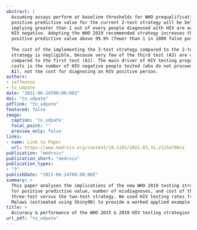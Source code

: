 ```yaml
---
abstract: |
  Assuming assays perform at baseline thresholds for WHO prequalification, the
  positive predictive value for the current 2-test strategy will be below 99%,
  implying greater than 1 out of every people diagnosed with HIV are actually
  HIV negative. Adopting the WHO 2019 recommended strategy increases the
  positive predictive value above 99.9% (fewer than 1 in 1000 false positive).
  
  The cost of the implementing the 3-test strategy compared to the 2-test
  strategy is negligible, because very few of the third test (A3) are used
  compared to the first test (A1). The main driver of HIV testing programme
  costs is the number of HIV negative people tested (who do not proceed past
  A1), not the cost for diagnosing an HIV positive person.
authors:
- jeffeaton
- to_udpate
date: "2021-06-24T00:00:00Z"
doi: "to_udpate"
pdflink: "to_udpate"
featured: false
image:
  caption: 'to_udpate'
  focal_point: ""
  preview_only: false
links:
- name: Link to Paper
  url: https://www.medrxiv.org/content/10.1101/2021.03.31.21254700v1
publication: "medrxiv"
publication_short: "medrxiv"
publication_types:
- "3"
publishDate: "2021-06-24T00:00:00Z"
summary: >
  This paper analyses the implications of the new WHO 2019 testing strategy
  for positive predictive value, number of misdiagnoses, and cost of the
  three-test versus the two-test strategy. We used HIV testing rates from
  Malawi (estimated using Shiny90) to provide a worked applied example.
title: >
  Accuracy & performance of the WHO 2015 & 2019 HIV testing strategies
url_pdf: "to_udpate"
---
```


